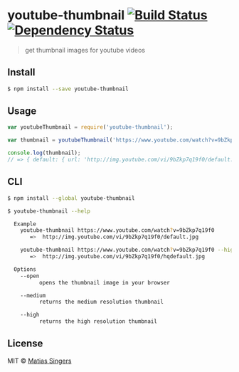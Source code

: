 # youtube-thumbnail [![Build Status](http://img.shields.io/travis/matiassingers/youtube-thumbnail.svg?style=flat-square)](https://travis-ci.org/matiassingers/youtube-thumbnail) [![Dependency Status](http://img.shields.io/gemnasium/matiassingers/youtube-thumbnail.svg?style=flat-square)](https://gemnasium.com/matiassingers/youtube-thumbnail)
> get thumbnail images for youtube videos

## Install

```sh
$ npm install --save youtube-thumbnail
```


## Usage

```js
var youtubeThumbnail = require('youtube-thumbnail');

var thumbnail = youtubeThumbnail('https://www.youtube.com/watch?v=9bZkp7q19f0');

console.log(thumbnail);
// => { default: { url: 'http://img.youtube.com/vi/9bZkp7q19f0/default.jpg', ...
```


## CLI

```sh
$ npm install --global youtube-thumbnail
```

```sh
$ youtube-thumbnail --help

  Example
    youtube-thumbnail https://www.youtube.com/watch?v=9bZkp7q19f0
       =>  http://img.youtube.com/vi/9bZkp7q19f0/default.jpg

    youtube-thumbnail https://www.youtube.com/watch?v=9bZkp7q19f0 --high --open
       =>  http://img.youtube.com/vi/9bZkp7q19f0/hqdefault.jpg

  Options
    --open
          opens the thumbnail image in your browser

    --medium
          returns the medium resolution thumbnail

    --high
          returns the high resolution thumbnail
```


## License

MIT © [Matias Singers](http://mts.io)
